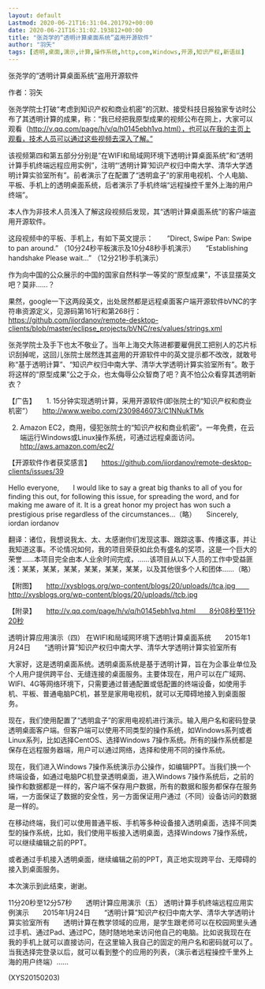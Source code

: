 ```yaml
---
layout: default
Lastmod: 2020-06-21T16:31:04.201792+00:00
date: 2020-06-21T16:31:02.193812+00:00
title: "张尧学的“透明计算桌面系统”盗用开源软件"
author: "羽矢"
tags: [透明,桌面,演示,计算,操作系统,http,com,Windows,开源,知识产权,新语丝]
---
```


张尧学的“透明计算桌面系统”盗用开源软件

作者：羽矢

张尧学院士打破“考虑到知识产权和商业机密”的沉默、接受科技日报独家专访时公布了其透明计算的成果，称：“我已经把我原型成果的视频公布在网上，大家可以观看（http://v.qq.com/page/h/v/q/h0145ebh1vq.html），也可以在我的主页上观看，技术人员可以通过这些视频去深入了解。”

该视频第四和第五部分分别是“在WIFI和局域网环境下透明计算桌面系统”和“透明计算手机终端远程应用实例”，注明“‘透明计算’知识产权归中南大学、清华大学透明计算实验室所有”。前者演示了在配置了“透明盒子”的家用电视机、个人电脑、平板、手机上的透明桌面系统，后者演示了手机终端“远程操控千里外上海的用户终端”。

本人作为非技术人员浅入了解这段视频后发现，其“透明计算桌面系统”的客户端盗用开源软件。

这段视频中的平板、手机上，有如下英文提示：　　“Direct, Swipe Pan: Swipe to pan around.” （10分24秒平板演示及10分48秒手机演示）　　“Establishing handshake Please wait…” （12分21秒手机演示）

作为向中国的公众展示的中国的国家自然科学一等奖的“原型成果”，不该显摆英文吧？莫非……？

果然，google一下这两段英文，出处居然都是远程桌面客户端开源软件bVNC的字符串资源定义，见源码第161行和第268行：　　https://github.com/iiordanov/remote-desktop-clients/blob/master/eclipse_projects/bVNC/res/values/strings.xml

张尧学院士及手下也太不敬业了。当年上海交大陈进都要雇佣民工把别人的芯片标识刮掉呢，这回儿张院士居然连其盗用的开源软件中的英文提示都不改改，就敢号称“基于透明计算”、“知识产权归中南大学、清华大学透明计算实验室所有”。敢于将这样的“原型成果”公之于众，也太侮辱公众智商了吧？真不怕公众看穿其透明新衣？

【广告】　　1. 15分钟实现透明计算，采用开源软件(即张院士的“知识产权和商业机密”）　　http://www.weibo.com/2309846073/C1NNukTMk

2. Amazon EC2，商用，侵犯张院士的“知识产权和商业机密”。一年免费，在云端运行Windows或Linux操作系统，可通过远程桌面访问。　　http://aws.amazon.com/ec2/

【开源软件作者获奖感言】　　https://github.com/iiordanov/remote-desktop-clients/issues/39

Hello everyone,　　I would like to say a great big thanks to all of you for finding this out, for following this issue, for spreading the word, and for making me aware of it. It is a great honor my project has won such a prestigious prise regardless of the circumstances…（略）　　Sincerely,　　iordan iordanov

翻译：诸位，我想说我太、太、太感谢你们发现这事、跟踪这事、传播这事，并让我知道这事。不论情况如何，我的项目荣获如此负有盛名的奖项，这是一个巨大的荣誉……本项目完全由本人业余时间完成，……该项目从以下人员的工作中受益匪浅：某某，某某，某某，某某，某某，某某，以及其他很多个人和团体……（略）

【附图】　　http://xysblogs.org/wp-content/blogs/20/uploads//tca.jpg　　http://xysblogs.org/wp-content/blogs/20/uploads//tcb.jpg

【附录】　　http://v.qq.com/page/h/v/q/h0145ebh1vq.html　　8分08秒至11分20秒

透明计算应用演示（四） 在WIFI和局域网环境下透明计算桌面系统　　2015年1月24日　　“透明计算”知识产权归中南大学、清华大学透明计算实验室所有

大家好，这是透明桌面系统。透明桌面系统是基于透明计算，旨在为企事业单位及个人用户提供跨平台、无缝连接的桌面服务。主要体现在，用户可以在广域网、WIFI、4G等网络环境下，只需要通过普通配置或低配置的终端设备，如使用手机、平板、普通电脑PC机，甚至是家用电视机，就可以无障碍地接入到桌面服务。

现在，我们使用配置了“透明盒子”的家用电视机进行演示。输入用户名和密码登录透明桌面客户端。但客户端可以使用不同类型的操作系统，如Windows系列或者Linux系列，比如选择CentOS、选择Windows 7操作系统。所有的操作系统都是保存在远程服务器端，用户可以通过网络，选择和使用不同的操作系统。

现在，我们进入Windows 7操作系统演示办公操作，如编辑PPT。当我们换一个终端设备，如通过电脑PC机登录透明桌面，进入Windows 7操作系统后，之前的操作和数据都是一样的，客户端不保存用户数据，所有的数据和服务都保存在服务端，一方面保证了数据的安全性，另一方面保证用户通过（不同）设备访问的数据是一样的。

在移动终端，我们可以使用普通平板、手机等多种设备接入透明桌面，选择不同类型的操作系统，比如，我们使用平板接入透明桌面，选择Windows 7操作系统，可以继续编辑之前的PPT。

或者通过手机接入透明桌面，继续编辑之前的PPT，真正地实现跨平台、无障碍的接入到桌面服务。

本次演示到此结束，谢谢。

11分20秒至12分57秒　　透明计算应用演示（五） 透明计算手机终端远程应用实例演示　　2015年1月24日　　“透明计算”知识产权归中南大学、清华大学透明计算实验室所有　　透明计算在教学领域的应用，是学生跟老师可以在校园网里头通过手机、通过Pad、通过PC，随时随地地来访问他自己的电脑。比如说我现在在我的手机上就可以直接访问，在这里输入我自己的固定的用户名和密码就可以了。当我选择完登录以后，就可以看到整个的应用的列表，（演示者远程操控千里外上海的用户终端）……

(XYS20150203)

